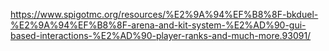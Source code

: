 https://www.spigotmc.org/resources/%E2%9A%94%EF%B8%8F-bkduel-%E2%9A%94%EF%B8%8F-arena-and-kit-system-%E2%AD%90-gui-based-interactions-%E2%AD%90-player-ranks-and-much-more.93091/
